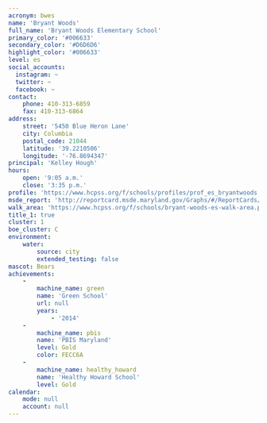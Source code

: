 ```yaml
---
acronym: bwes
name: 'Bryant Woods'
full_name: 'Bryant Woods Elementary School'
primary_color: '#006633'
secondary_color: '#D6D6D6'
highlight_color: '#006633'
level: es
social_accounts:
  instagram: ~
  twitter: ~
  facebook: ~
contact:
    phone: 410-313-6859
    fax: 410-313-6864
address:
    street: '5450 Blue Heron Lane'
    city: Columbia
    postal_code: 21044
    latitude: '39.2210506'
    longitude: '-76.8694347'
principal: 'Kelley Hough'
hours:
    open: '9:05 a.m.'
    close: '3:35 p.m.'
profile: 'https://www.hcpss.org/f/schools/profiles/prof_es_bryantwoods.pdf'
msde_report: 'http://reportcard.msde.maryland.gov/Graphs/#/ReportCards/ReportCardSchool/1//1/13/0510/'
walk_area: 'https://www.hcpss.org/f/schools/bryant-woods-es-walk-area.pdf'
title_1: true
cluster: 1
boe_cluster: C
environment:
    water:
        source: city
        extended_testing: false
mascot: Bears
achievements:
    -
        machine_name: green
        name: 'Green School'
        url: null
        years:
            - '2014'
    -
        machine_name: pbis
        name: 'PBIS Maryland'
        level: Gold
        color: FECC6A
    -
        machine_name: healthy_howard
        name: 'Healthy Howard School'
        level: Gold
calendar:
    mode: null
    account: null
---
```

